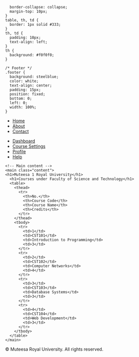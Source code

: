       border-collapse: collapse;
      margin-top: 10px;
    }
    table, th, td {
      border: 1px solid #333;
    }
    th, td {
      padding: 10px;
      text-align: left;
    }
    th {
      background: #f0f0f0;
    }

    /* Footer */
    .footer {
      background: steelblue;
      color: white;
      text-align: center;
      padding: 15px;
      position: fixed;
      bottom: 0;
      left: 0;
      width: 100%;
    }
  </style>
</head>
<body>

  <!-- Navigation bar -->
  <nav class="navbar">
    <ul>
      <li><a href="#">Home</a></li>
      <li><a href="#">About</a></li>
      <li><a href="#">Contact</a></li>
    </ul>
  </nav>

  <div class="container">
    <!-- Sidebar -->
    <aside class="sidebar">
      <ul>
        <li><a href="#">Dashboard</a></li>
        <li><a href="#">Course Settings</a></li>
        <li><a href="#">Profile</a></li>
        <li><a href="#">Help</a></li>
      </ul>
    </aside>

    <!-- Main content -->
    <main class="content">
    <h1>Muteesa 1 Royal University</h1>
      <h1>Courses under Faculty of Science and Technology</h1>
      <table>
        <thead>
          <tr>
            <th>No.</th>
            <th>Course Code</th>
            <th>Course Name</th>
            <th>Credits</th>
          </tr>
        </thead>
        <tbody>
          <tr>
            <td>1</td>
            <td>CST101</td>
            <td>Introduction to Programming</td>
            <td>3</td>
          </tr>
          <tr>
            <td>2</td>
            <td>CST102</td>
            <td>Computer Networks</td>
            <td>4</td>
          </tr>
          <tr>
            <td>3</td>
            <td>CST103</td>
            <td>Database Systems</td>
            <td>3</td>
          </tr>
          <tr>
            <td>4</td>
            <td>CST104</td>
            <td>Web Development</td>
            <td>3</td>
          </tr>
        </tbody>
      </table>
    </main>
  </div>

  <!-- Footer -->
  <footer class="footer">
    <p>&copy; <span id="year"></span> Muteesa Royal University. All rights reserved.</p>
  </footer>

  <script>
    // Auto update year
    document.getElementById("year").textContent = new Date().getFullYear();
  </script>

</body>
</html>
